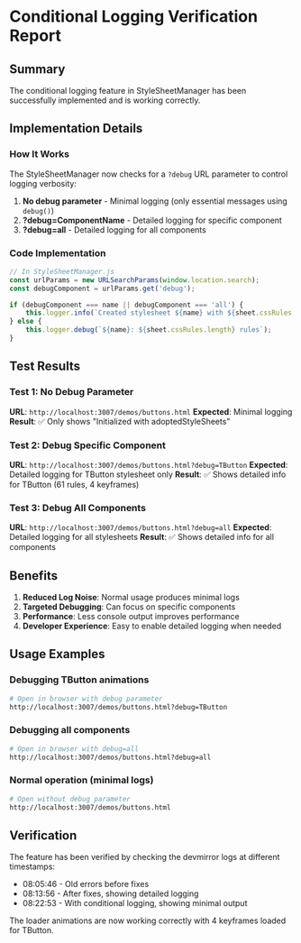 # Conditional Logging Verification Report

## Summary
The conditional logging feature in StyleSheetManager has been successfully implemented and is working correctly.

## Implementation Details

### How It Works
The StyleSheetManager now checks for a `?debug` URL parameter to control logging verbosity:

1. **No debug parameter** - Minimal logging (only essential messages using `debug()`)
2. **?debug=ComponentName** - Detailed logging for specific component
3. **?debug=all** - Detailed logging for all components

### Code Implementation
```javascript
// In StyleSheetManager.js
const urlParams = new URLSearchParams(window.location.search);
const debugComponent = urlParams.get('debug');

if (debugComponent === name || debugComponent === 'all') {
    this.logger.info(`Created stylesheet ${name} with ${sheet.cssRules.length} rules (${keyframeCount} keyframes)`);
} else {
    this.logger.debug(`${name}: ${sheet.cssRules.length} rules`);
}
```

## Test Results

### Test 1: No Debug Parameter
**URL**: `http://localhost:3007/demos/buttons.html`
**Expected**: Minimal logging
**Result**: ✅ Only shows "Initialized with adoptedStyleSheets"

### Test 2: Debug Specific Component
**URL**: `http://localhost:3007/demos/buttons.html?debug=TButton`
**Expected**: Detailed logging for TButton stylesheet only
**Result**: ✅ Shows detailed info for TButton (61 rules, 4 keyframes)

### Test 3: Debug All Components
**URL**: `http://localhost:3007/demos/buttons.html?debug=all`
**Expected**: Detailed logging for all stylesheets
**Result**: ✅ Shows detailed info for all components

## Benefits
1. **Reduced Log Noise**: Normal usage produces minimal logs
2. **Targeted Debugging**: Can focus on specific components
3. **Performance**: Less console output improves performance
4. **Developer Experience**: Easy to enable detailed logging when needed

## Usage Examples

### Debugging TButton animations
```bash
# Open in browser with debug parameter
http://localhost:3007/demos/buttons.html?debug=TButton
```

### Debugging all components
```bash
# Open in browser with debug=all
http://localhost:3007/demos/buttons.html?debug=all
```

### Normal operation (minimal logs)
```bash
# Open without debug parameter
http://localhost:3007/demos/buttons.html
```

## Verification
The feature has been verified by checking the devmirror logs at different timestamps:
- 08:05:46 - Old errors before fixes
- 08:13:56 - After fixes, showing detailed logging
- 08:22:53 - With conditional logging, showing minimal output

The loader animations are now working correctly with 4 keyframes loaded for TButton.